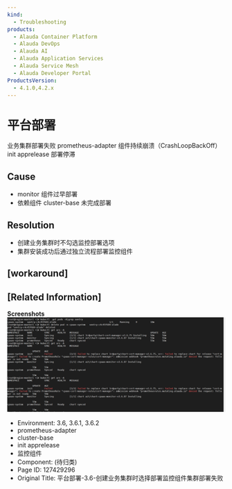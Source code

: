 ```yaml
---
kind:
  - Troubleshooting
products:
  - Alauda Container Platform
  - Alauda DevOps
  - Alauda AI
  - Alauda Application Services
  - Alauda Service Mesh
  - Alauda Developer Portal
ProductsVersion:
  - 4.1.0,4.2.x
---
```

<!-- A type of document that involves encountering a fault, diagnosing it, performing root cause analysis, and providing solutions. -->

# 平台部署

业务集群部署失败 prometheus-adapter 组件持续崩溃（CrashLoopBackOff） init apprelease 部署停滞

## Cause
- monitor 组件过早部署
- 依赖组件 cluster-base 未完成部署

## Resolution
- 创建业务集群时不勾选监控部署选项
- 集群安装成功后通过独立流程部署监控组件

## [workaround]

## [Related Information]
**Screenshots**
![](assets/ping-tai-bu-shu-3-6-chuang-jian-ye-wu-ji-qun-shi-xuan-ze-bu-shu-jian-kong-zu-jia/image2022-10-26_14-28-27.png)
- Environment: 3.6, 3.6.1, 3.6.2
- prometheus-adapter
- cluster-base
- init apprelease
- 监控组件
- Component: (待归类)
- Page ID: 127429296
- Original Title: 平台部署-3.6-创建业务集群时选择部署监控组件集群部署失败
